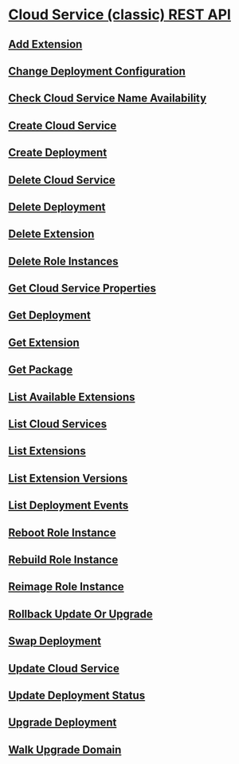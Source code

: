 # [Cloud Service (classic) REST API](rest-operations-on-cloud-services.md)
## [Add Extension](rest-add-extension.md)
## [Change Deployment Configuration](rest-change-deployment-configuration.md)
## [Check Cloud Service Name Availability](rest-check-cloud-service-name-availability.md)
## [Create Cloud Service](rest-create-cloud-service.md)
## [Create Deployment](rest-create-deployment.md)
## [Delete Cloud Service](rest-delete-cloud-service.md)
## [Delete Deployment](rest-delete-deployment.md)
## [Delete Extension](rest-delete-extension.md)
## [Delete Role Instances](rest-delete-role-instances.md)
## [Get Cloud Service Properties](rest-get-cloud-service-properties.md)
## [Get Deployment](rest-get-deployment.md)
## [Get Extension](rest-get-extension.md)
## [Get Package](rest-get-package.md)
## [List Available Extensions](rest-list-available-extensions.md)
## [List Cloud Services](rest-list-cloud-services.md)
## [List Extensions](rest-list-extensions.md)
## [List Extension Versions](rest-list-extension-versions.md)
## [List Deployment Events](rest-list-deployment-events.md)
## [Reboot Role Instance](rest-reboot-role-instance.md)
## [Rebuild Role Instance](rest-rebuild-role-instance.md)
## [Reimage Role Instance](rest-reimage-role-instance.md)
## [Rollback Update Or Upgrade](rest-rollback-update-or-upgrade.md)
## [Swap Deployment](rest-swap-deployment.md)
## [Update Cloud Service](rest-update-cloud-service.md)
## [Update Deployment Status](rest-update-deployment-status.md)
## [Upgrade Deployment](rest-upgrade-deployment.md)
## [Walk Upgrade Domain](rest-walk-upgrade-domain.md)